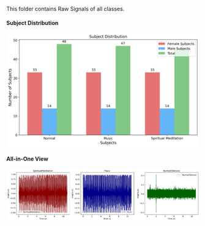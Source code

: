 This folder contains Raw Signals of all classes. 

#### Subject Distribution
![Subject Distribution](./data/subject_distribution.png)

#### All-in-One View
![All in One](./data/all_classes_audio.jpeg)
